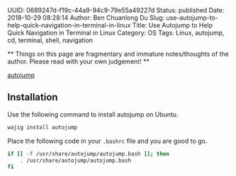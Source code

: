 UUID: 0689247d-f19c-44a9-94c9-79e55a49227d
Status: published
Date: 2018-10-29 08:28:14
Author: Ben Chuanlong Du
Slug: use-autojump-to-help-quick-navigation-in-terminal-in-linux
Title: Use Autojump to Help Quick Navigation in Terminal in Linux
Category: OS
Tags: Linux, autojump, cd, terminal, shell, navigation

**
Things on this page are
fragmentary and immature notes/thoughts of the author.
Please read with your own judgement!
**

[autojump](https://github.com/wting/autojump) 


## Installation

Use the following command to install autojump on Ubuntu.
```bash
wajig install autojump
```
Place the following code in your `.bashrc` file and you are good to go.
```bash
if [[ -f /usr/share/autojump/autojump.bash ]]; then
    . /usr/share/autojump/autojump.bash
fi
```
